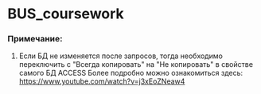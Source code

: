 # BUS_coursework

### Примечание:
1. Если БД не изменяется после запросов, тогда необходимо переключить с "Всегда копировать" на "Не копировать" в свойстве самого БД ACCESS
Более подробно можно ознакомиться здесь: https://www.youtube.com/watch?v=j3xEoZNeaw4
